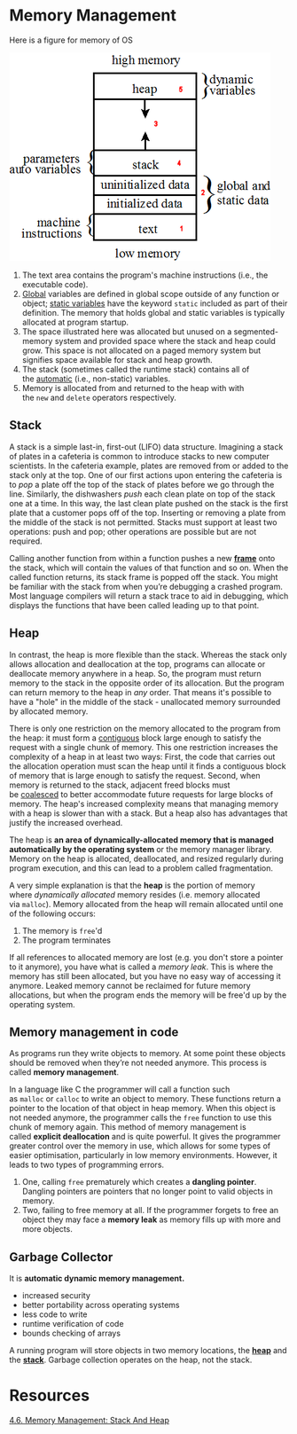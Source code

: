 # Memory Management

Here is a figure for memory of OS

![Untitled](Memory%20Man%20ab761/Untitled.png)

1. The text area contains the program's machine instructions (i.e., the executable code).
2. [Global](https://icarus.cs.weber.edu/~dab/cs1410/textbook/1.Basics/terminology.html#extern) variables are defined in global scope outside of any function or object; [static variables](https://icarus.cs.weber.edu/~dab/cs1410/textbook/1.Basics/data.html#auto_static) have the keyword `static` included as part of their definition. The memory that holds global and static variables is typically allocated at program startup.
3. The space illustrated here was allocated but unused on a segmented-memory system and provided space where the stack and heap could grow. This space is not allocated on a paged memory system but signifies space available for stack and heap growth.
4. The stack (sometimes called the runtime stack) contains all of the [automatic](https://icarus.cs.weber.edu/~dab/cs1410/textbook/1.Basics/data.html#auto_static) (i.e., non-static) variables.
5. Memory is allocated from and returned to the heap with with the `new` and `delete` operators respectively.

## Stack

A stack is a simple last-in, first-out (LIFO) data structure. Imagining a stack of plates in a cafeteria is common to introduce stacks to new computer scientists. In the cafeteria example, plates are removed from or added to the stack only at the top. One of our first actions upon entering the cafeteria is to *pop* a plate off the top of the stack of plates before we go through the line. Similarly, the dishwashers *push* each clean plate on top of the stack one at a time. In this way, the last clean plate pushed on the stack is the first plate that a customer pops off of the top. Inserting or removing a plate from the middle of the stack is not permitted. Stacks must support at least two operations: push and pop; other operations are possible but are not required.

Calling another function from within a function pushes a new **[frame](https://en.wikipedia.org/wiki/Call_stack)** onto the stack, which will contain the values of that function and so on. When the called function returns, its stack frame is popped off the stack. You might be familiar with the stack from when you’re debugging a crashed program. Most language compilers will return a stack trace to aid in debugging, which displays the functions that have been called leading up to that point.

## Heap

In contrast, the heap is more flexible than the stack. Whereas the stack only allows allocation and deallocation at the top, programs can allocate or deallocate memory anywhere in a heap. So, the program must return memory to the stack in the opposite order of its allocation. But the program can return memory to the heap in *any* order. That means it's possible to have a "hole" in the middle of the stack - unallocated memory surrounded by allocated memory.

There is only one restriction on the memory allocated to the program from the heap: it must form a [contiguous](http://www.thefreedictionary.com/contiguous) block large enough to satisfy the request with a single chunk of memory. This one restriction increases the complexity of a heap in at least two ways: First, the code that carries out the allocation operation must scan the heap until it finds a contiguous block of memory that is large enough to satisfy the request. Second, when memory is returned to the stack, adjacent freed blocks must be [coalesced](http://www.thefreedictionary.com/coalesced) to better accommodate future requests for large blocks of memory. The heap's increased complexity means that managing memory with a heap is slower than with a stack. But a heap also has advantages that justify the increased overhead.

The heap is **an area of dynamically-allocated memory that is managed automatically by the operating system** or the memory manager library. Memory on the heap is allocated, deallocated, and resized regularly during program execution, and this can lead to a problem called fragmentation.

A very simple explanation is that the **heap** is the portion of memory where *dynamically allocated* memory resides (i.e. memory allocated via `malloc`). Memory allocated from the heap will remain allocated until one of the following occurs:

1. The memory is `free`'d
2. The program terminates

If all references to allocated memory are lost (e.g. you don't store a pointer to it anymore), you have what is called a *memory leak*. This is where the memory has still been allocated, but you have no easy way of accessing it anymore. Leaked memory cannot be reclaimed for future memory allocations, but when the program ends the memory will be free'd up by the operating system.

## Memory management in code

As programs run they write objects to memory. At some point these objects should be removed when they’re not needed anymore. This process is called **memory management**.

In a language like C the programmer will call a function such as `malloc` or `calloc` to write an object to memory. These functions return a pointer to the location of that object in heap memory. When this object is not needed anymore, the programmer calls the `free` function to use this chunk of memory again. This method of memory management is called **explicit deallocation** and is quite powerful. It gives the programmer greater control over the memory in use, which allows for some types of easier optimisation, particularly in low memory environments. However, it leads to two types of programming errors.

1. One, calling `free` prematurely which creates a **dangling pointer**. Dangling pointers are pointers that no longer point to valid objects in memory.
2. Two, failing to free memory at all. If the programmer forgets to free an object they may face a **memory leak** as memory fills up with more and more objects.

## Garbage Collector

It is **automatic dynamic memory management.**

- increased security
- better portability across operating systems
- less code to write
- runtime verification of code
- bounds checking of arrays

A running program will store objects in two memory locations, the **[heap](https://en.wikipedia.org/wiki/Memory_management#HEAP)** and the **[stack](https://en.wikipedia.org/wiki/Stack-based_memory_allocation)**. Garbage collection operates on the heap, not the stack.

# Resources

[4.6. Memory Management: Stack And Heap](https://icarus.cs.weber.edu/~dab/cs1410/textbook/4.Pointers/memory.html)
